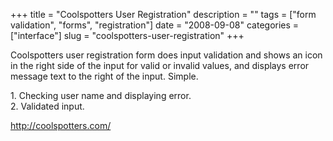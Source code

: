 +++
title = "Coolspotters User Registration"
description = ""
tags = ["form validation", "forms", "registration"]
date = "2008-09-08"
categories = ["interface"]
slug = "coolspotters-user-registration"
+++


<p>Coolspotters user registration form does input validation and shows an icon in the right side of the input for valid or invalid values, and displays error message text to the right of the input. Simple.</p>
<div id="screens-full" class="clear"><div class="caption">1. Checking user name and displaying error.</div><div class="fullimg clear"><a href="//konigi.com/media/interface/coolspotters-registration-1.png" class="group" rel="group" title="1. Checking user name and displaying error."><img src="//konigi.com/media/interface/coolspotters-registration-1.png" alt="" class="img-responsive"></a></div></div><div id="screens-full" class="clear"><div class="caption">2. Validated input.</div><div class="fullimg clear"><a href="//konigi.com/media/interface/coolspotters-registration-2.png" class="group" rel="group" title="2. Validated input."><img src="//konigi.com/media/interface/coolspotters-registration-2.png" alt="" class="img-responsive"></a></div></div>        
<p><a href="http://coolspotters.com/">http://coolspotters.com/</a></p>


